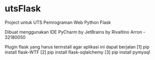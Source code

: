 # utsFlask
Project untuk UTS Pemrograman Web Python Flask

Dibuat menggunakan IDE PyCharm by JetBrains
by Rivaltino Arron - 32180050

Plugin flask yang harus terinstall agar aplikasi ini dapat berjalan
[1] pip install flask-WTF
[2] pip install flask-sqlalchemy
[3] pip install pymysql
